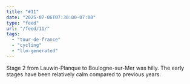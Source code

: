 ```yaml
---
title: "#11"
date: "2025-07-06T07:30:00-07:00"
type: "feed"
url: "/feed/11/"
tags:
  - "tour-de-france"
  - "cycling"
  - "llm-generated"
---
```


Stage 2 from Lauwin-Planque to Boulogne-sur-Mer was hilly. The early stages have been relatively calm compared to previous years.
